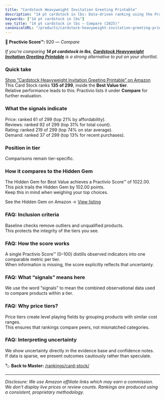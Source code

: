 ```yaml
---
title: "Cardstock Heavyweight Invitation Greeting Printable"
description: "14 pt cardstock in lbs: Data-driven ranking using the Practivio Score™. Positioned by quality, value, demand, findability, momentum."
keywords: ["14 pt cardstock in lbs"]
seo_title: "14 pt cardstock in lbs — Compare (2025)"
canonicalURL: "/products/cardstock-heavyweight-invitation-greeting-printable-B0BN5X9XH6/"
---
```


**🛒 Practivio Score™:** 920 — _Compare_


*If you're comparing **14 pt cardstock in lbs**, **[Cardstock Heavyweight Invitation Greeting Printable](https://www.amazon.com/dp/B0BN5X9XH6?tag=practivio-20)** is a strong alternative to put on your shortlist.*
### Quick take
[Shop “Cardstock Heavyweight Invitation Greeting Printable” on Amazon](https://www.amazon.com/dp/B0BN5X9XH6?tag=practivio-20)
This Card Stock ranks **135 of 299**, inside the **Best Value tier**.  
Relative performance leads to this: Practivio lists it under **Compare** for further evaluation.

### What the signals indicate
Price: ranked 61 of 299 (top 21% by affordability).  
Reviews: ranked 92 of 299 (top 31% for total count).  
Rating: ranked 219 of 299 (top 74% on star average).  
Demand: ranked 37 of 299 (top 13% for recent purchases).

### Position in tier
Comparisons remain tier-specific.

### How it compares to the Hidden Gem
The Hidden Gem for Best Value achieves a Practivio Score™ of 1022.00.  
This pick trails the Hidden Gem by 102.00 points.  
Keep this in mind when weighing your top choices.  

See the Hidden Gem on Amazon → [View listing](https://www.amazon.com/dp/B006P1EQXA?tag=practivio-20)

### FAQ: Inclusion criteria
Baseline checks remove outliers and unqualified products.  
This protects the integrity of the tiers you see.

### FAQ: How the score works
A single Practivio Score™ (0–100) distills observed indicators into one comparable metric per tier.  
When information is missing, the score explicitly reflects that uncertainty.

### FAQ: What “signals” means here
We use the word “signals” to mean the combined observational data used to compare products within a tier.

### FAQ: Why price tiers?
Price tiers create level playing fields by grouping products with similar cost ranges.  
This ensures that rankings compare peers, not mismatched categories.

### FAQ: Interpreting uncertainty
We show uncertainty directly in the evidence base and confidence notes.  
If data is sparse, we present outcomes cautiously rather than speculate.

<!-- Missing template for Compare/CompareWithinPriceClass -->


🏷️ **Back to Master:** [/rankings/card-stock/](/rankings/card-stock/)

---
_Disclosure: We use Amazon affiliate links which may earn a commission. We don’t display live prices or review counts. Rankings are produced using a consistent, proprietary methodology._
